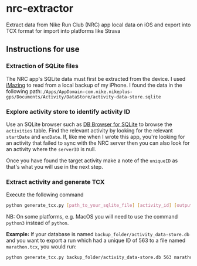 # nrc-extractor
Extract data from Nike Run Club (NRC) app local data on iOS and export into TCX format for import into platforms like Strava


## Instructions for use

### Extraction of SQLite files

The NRC app's SQLite data must first be extracted from the device. I used [iMazing](https://imazing.com) to read from a local backup of my iPhone. I found the data in the following path:
`/Apps/AppDomain-com.nike.nikeplus-gps/Documents/Activity/DataStore/activity-data-store.sqlite`


### Explore activity store to identify activity ID

Use an SQLite browser such as [DB Browser for SQLite](https://sqlitebrowser.org) to browse the `activities` table. Find the relevant activity by looking for the relevant `startDate` and `endDate`. If, like me when I wrote this app, you're looking for an activity that failed to sync with the NRC server then you can also look for an activity where the `serverID` is null.

Once you have found the target activity make a note of the `uniqueID` as that's what you will use in the next step.

### Extract activity and generate TCX

Execute the following command
```bash
python generate_tcx.py [path_to_your_sqlite_file] [activity_id] [output_file_name.tcx]
```

NB: On some platforms, e.g. MacOS you will need to use the command `python3` instead of `python`.

**Example:**
If your database is named `backup_folder/activity_data-store.db` and you want to export a run which had a unique ID of 563 to a file named `marathon.tcx`, you would run:

```bash
python generate_tcx.py backup_folder/activity_data-store.db 563 marathon.tcx